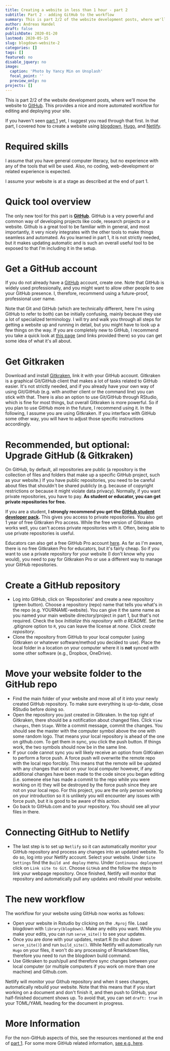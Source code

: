 ```yaml
---
title: Creating a website in less than 1 hour - part 2
subtitle: Part 2 - adding GitHub to the workflow
summary: This is part 2/2 of the website development posts, where we'll move the website to [GitHub](https://GitHub.com).
author: Andreas Handel
draft: false
publishDate: 2020-01-20
lastmod: 2020-05-15
slug: blogdown-website-2
categories: []
tags: []
featured: no
disable_jquery: no
image:
  caption: 'Photo by Yancy Min on Unsplash'
  focal_point: ''
  preview_only: no
projects: []
---
```





This is part 2/2 of the website development posts, where we'll move the website to [GitHub](https://GitHub.com). This provides a nice and more automated workflow for editing and deploying your site.

If you haven't seen [part 1](/post/blogdown-website-1/) yet, I suggest you read through that first. In that part, I covered how to create a website using [blogdown](https://bookdown.org/yihui/blogdown/), [Hugo](https://gohugo.io/), and [Netlify](https://www.netlify.com/).


# Required skills

I assume that you have general computer literacy, but no experience with any of the tools that will be used. Also, no coding, web-development or related experience is expected. 

I assume your website is at a stage as described at the end of part 1.

# Quick tool overview

The only new tool for this part is **[GitHub](https://GitHub.com)**. GitHub is a very powerful and common way of developing projects like code, research projects or a website. Github is a great tool to be familiar with in general, and most importantly, it very nicely integrates with the other tools to make things seamless and automated. As you learned in part 1, it is not strictly needed, but it makes updating automatic and is such an overall useful tool to be exposed to that I'm including it in the setup.

# Get a GitHub account

If you do not already have a [GitHub](https://GitHub.com) account, create one. Note that GitHub is widely used professionally, and you might want to allow other people to see your GitHub presence. I, therefore, recommend using a future-proof, professional user name. 

Note that Git and GitHub (which are technically different, here I'm using GitHub to refer to both) can be initially confusing, mainly because they use a lot of specialized terminology. I will try and walk you through all steps for getting a website up and running in detail, but you might have to look up a few things on the way. If you are completely new to GitHub, I recommend you take a quick look at [this page](https://andreashandel.GitHub.io/MADAcourse/1d_Github.html) (and links provided there) so you can get some idea of what it's all about.


# Get Gitkraken

Download and install [Gitkraken](https://www.gitkraken.com/download), link it with your GitHub account. Gitkraken is a graphical Git/GitHub client that makes a lot of tasks related to GitHub easier. It's not strictly needed, and if you already have your own way of using Git/GitHub (e.g. with another client or the command line) you can stick with that. There is also an option to use Git/GitHub through RStudio, which is fine for most things, but overall Gitkraken is more powerful. So if you plan to use GitHub more in the future, I recommend using it. In the following, I assume you are using Gitkraken. If you interface with GitHub some other way, you will have to adjust those specific instructions accordingly.


# Recommended, but optional: Upgrade GitHub (& Gitkraken)

On GitHub, by default, all repositories are public (a repository is the collection of files and folders that make up a specific GitHub project, such as your website.) If you have public repositories, you need to be careful about files that shouldn't be shared publicly (e.g. because of copyright restrictions or because it might violate data privacy). Normally, if you want private repositories, you have to pay. **As student or educator, you can get private repositories for free.**

If you are a student, __I strongly recommend you get the [GitHub student developer pack](https://education.GitHub.com/pack).__ This gives you access to private repositories. You also get 1 year of free Gitkraken Pro access. While the free version of Gitkraken works well, you can't access private repositories with it. Often, being able to use private repositories is useful. 

Educators can also get a free GitHub Pro account [here](https://education.GitHub.com/teachers). As far as I'm aware, there is no free Gitkraken Pro for educators, but it's fairly cheap. So if you want to use a private repository for your website (I don't know why you would), you need to pay for Gitkraken Pro or use a different way to manage your GitHub repositories. 


# Create a GitHub repository

* Log into GitHub, click on 'Repositories' and create a new repository (green button). Choose a repository (repo) name that tells you what's in the repo (e.g. YOURNAME-website). You can give it the same name as you named your main website directory/project in part 1, but that's not required. Check the box _Initialize this repository with a README._ Set the .gitignore option to `R`, you can leave the license at _none_. Click _create repository_.
* Clone the repository from GitHub to your local computer (using Gitkraken or whatever software/method you decided to use). Place the local folder in a location on your computer where it is **not** synced with some other software (e.g., Dropbox, OneDrive).

# Move your website folder to the GitHub repo
* Find the main folder of your website and move all of it into your newly created GitHub repository. To make sure everything is up-to-date, close RStudio before doing so.
* Open the repository you just created in Gitkraken. In the top right of Gitkraken, there should be a notification about changed files. Click `View changes`, then `Stage`. Write a commit message, commit the changes. You should see the master with the computer symbol above the one with some random logo. That means your local repository is ahead of the one on github.com. To get them in sync, you click the push button. If things work, the two symbols should now be in the same line.
* If your code cannot sync you will likely receive an option from GitKraken to perform a force push. A force push will overwrite the remote repo with the local repo forcibly. This means that the remote will be updated with any changes that exist on your local computer however, if any additional changes have been made to the code since you began editing (i.e. someone else has made a commit to the repo while you were working on it) they will be destroyed by the force push since they are not on your local repo. For this project, you are the only person working on your introduction so it is unlikely you will encounter any issues with force push, but it is good to be aware of this action.
* Go back to GitHub.com and to your repository. You should see all your files in there.


# Connecting GitHub to Netlify
* The last step is to set up `Netlify` so it can automatically monitor your GitHub repository and process any changes into an updated website. To do so, log into your Netlify account. Select your website. Under `Site Settings` find the `Build and deploy` menu. Under `Continuous deployment` click on `Link site to Git`. Choose `GitHub` and the follow the steps to link your webpage repository. Once finished, Netlify will monitor that repository and automatically pull any updates and rebuild your website.


# The new workflow
The workflow for your website using GitHub now works as follows: 

* Open your website in Rstudio by clicking on the `.Rproj` file. Load blogdown with `library(blogdown)`. Make any edits you want. While you make your edits, you can run `serve_site()` to see your updates.  
* Once you are done with your updates, restart R (to shut down `serve_site()`) and run `build_site()`. While Netlify will automatically run `Hugo` on your files, it won't do any processing of Rmarkdown files, therefore you need to run the blogdown build command.
* Use Gitkraken to push/pull and therefore sync changes between your local computer (or multiple computers if you work on more than one machine) and Github.com. 

Netlify will monitor your Github repository and when it sees changes, automatically rebuild your website. Note that this means that if you start working on a document and don't finish it, and then push to GitHub, your half-finished document shows up. To avoid that, you can set `draft: true` in your TOML/YAML heading for the document in progress.


# More Information

For the non-GitHub aspects of this, see the resources mentioned at the end of [part 1](/post/blogdown-website-1/). For some more GitHub related information, [see e.g. here](https://andreashandel.github.io/MADAcourse/1d_Github.html).

